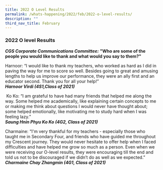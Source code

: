 ```yaml
---
title: 2022 O Level Results
permalink: /whats-happening/2022/feb/2022-o-level-results/
description: ""
third_nav_title: February
---
```

### **2022 O level Results**
**_CGS Corporate Communications Committee:_** **"Who are some of the people you would like to thank and what would you say to them?"**

Harnoor: “I would like to thank my teachers, who worked as hard as I did in paving the way for me to score so well. Besides going to great and amusing lengths to help us improve our performance, they were an ally first and an educator second. Thank you for all your help!”<br>
**_Harnoor Virdi (4S1,Class of 2021)_**

 Ko Ko: “I am grateful to have had many friends that helped me along the way. Some helped me academically, like explaining certain concepts to me or making me think about questions I would never have thought about; some helped emotionally, like motivating me to study hard when I was feeling lazy.”<br>
**_Saung Hnin Phyu Ko Ko (4G2, Class of 2021)_**
 
 Charmaine: “I'm very thankful for my teachers - especially those who taught me in Secondary Four, and friends who have guided me throughout my Crescent journey. They would never hesitate to offer help when I faced difficulties and have helped me grow so much as a person. Even when we were receiving our O-level results, they were encouraging till the end and told us not to be discouraged if we didn’t do as well as we expected.”<br>
 **_Charmaine Chay Zhangmin (4G1, Class of 2021)_**

